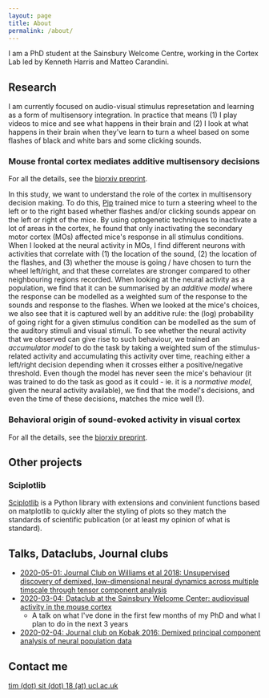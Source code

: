 ```yaml
---
layout: page
title: About
permalink: /about/
---
```


I am a PhD student at the Sainsbury Welcome Centre, working in the Cortex Lab led by Kenneth Harris and Matteo Carandini.

## Research

I am currently focused on audio-visual stimulus represetation and learning as a form of multisensory integration. In practice that means (1) I play videos to mice and see what happens in their brain and (2) I look at what happens in their brain when they've learn to turn a wheel based on some flashes of black and white bars and some clicking sounds.


### Mouse frontal cortex mediates additive multisensory decisions

For all the details, see the [biorxiv preprint](https://www.biorxiv.org/content/10.1101/2021.04.26.441250v2).

In this study, we want to understand the role of the cortex in multisensory decision making. To do this, [Pip](https://scholar.google.com/citations?user=lfUg7wkAAAAJ&hl=en&oi=ao) trained mice to turn a steering wheel to the left or to the right based whether flashes and/or clicking sounds appear on the left or right of the mice. By using optogenetic techniques to inactivate a lot of areas in the cortex, he found that only inactivating the secondary motor cortex (MOs) affected mice's response in all stimulus conditions. When I looked at the neural activity in MOs, I find different neurons with activities that correlate with (1) the location of the sound, (2) the location of the flashes, and (3) whether the mouse is going / have chosen to turn the wheel left/right, and that these correlates are stronger compared to other neighbouring regions recorded. When looking at the neural activity as a population, we find that it can be summarised by an *additive model* where the response can be modelled as a weighted sum of the response to the sounds and response to the flashes. When we looked at the mice's choices, we also see that it is captured well by an additive rule: the (log) probability of going right for a given stimulus condition can be modelled as the sum of the auditory stimuli and visual stimuli. To see whether the neural activity that we observed can give rise to such behaviour, we trained an *accumulator model* to do the task by taking a weighted sum of the stimulus-related activity and accumulating this activity over time, reaching either a left/right decision depending when it crosses either a positive/negative threshold. Even though the model has never seen the mice's behaviour (it was trained to do the task as good as it could - ie. it is a *normative model*, given the neural activity available), we find that the model's decisions, and even the time of these decisions, matches the mice well (!). 


### Behavioral origin of sound-evoked activity in visual cortex

For all the details, see the [biorxiv preprint](https://www.biorxiv.org/content/10.1101/2021.07.01.450721v1.abstract).





## Other projects

### Sciplotlib

[Sciplotlib](https://github.com/Timothysit/sciplotlib) is a Python library with extensions and convinient functions based on matplotlib to quickly alter the styling of plots so they match the standards of scientific publication (or at least my opinion of what is standard).


## Talks, Dataclubs, Journal clubs


 - [2020-05-01: Journal Club on Williams et al 2018: Unsupervised discovery of demixed, low-dimensional neural dynamics across multiple timscale through tensor component analysis](https://timothysit.github.io/williams2018unsupervised-journal-club/)
 - [2020-03-04: Dataclub at the Sainsbury Welcome Center: audiovisual activity in the mouse cortex](https://timothysit.github.io/swc-dataclub-march-2020/#/)
    - A talk on what I've done in the first few months of my PhD and what I plan to do in the next 3 years
 - [2020-02-04: Journal club on Kobak 2016: Demixed principal component analysis of neural population data](https://timothysit.github.io/dPCA-journal-club/#/)


## Contact me

[tim (dot) sit (dot) 18  (at) ucl.ac.uk](mailto:tim.sit.18@ucl.ac.uk)
